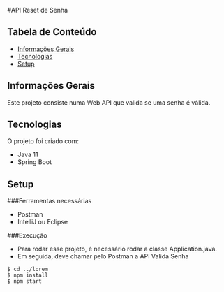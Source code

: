 #API Reset de Senha

## Tabela de Conteúdo
* [Informações Gerais](#informaes-gerais)
* [Tecnologias](#tecnologias)
* [Setup](#setup)

## Informações Gerais
Este projeto consiste numa Web API que valida se uma senha é válida.

## Tecnologias
O projeto foi criado com:
* Java 11
* Spring Boot

## Setup

###Ferramentas necessárias
* Postman
* IntelliJ ou Eclipse

###Execução
* Para rodar esse projeto, é necessário rodar a classe Application.java.
* Em seguida, deve chamar pelo Postman a API Valida Senha


```
$ cd ../lorem
$ npm install
$ npm start
```